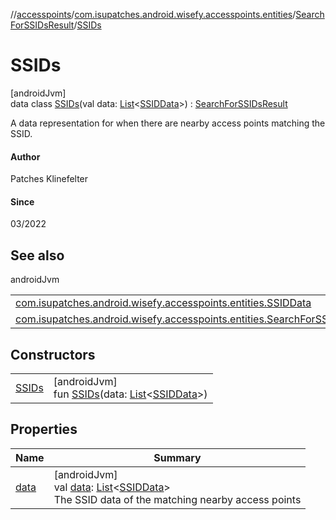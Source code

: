 //[accesspoints](../../../../index.md)/[com.isupatches.android.wisefy.accesspoints.entities](../../index.md)/[SearchForSSIDsResult](../index.md)/[SSIDs](index.md)

# SSIDs

[androidJvm]\
data class [SSIDs](index.md)(val data: [List](https://kotlinlang.org/api/latest/jvm/stdlib/kotlin.collections/-list/index.html)&lt;[SSIDData](../../-s-s-i-d-data/index.md)&gt;) : [SearchForSSIDsResult](../index.md)

A data representation for when there are nearby access points matching the SSID.

#### Author

Patches Klinefelter

#### Since

03/2022

## See also

androidJvm

| | |
|---|---|
| [com.isupatches.android.wisefy.accesspoints.entities.SSIDData](../../-s-s-i-d-data/index.md) |  |
| [com.isupatches.android.wisefy.accesspoints.entities.SearchForSSIDsResult](../index.md) |  |

## Constructors

| | |
|---|---|
| [SSIDs](-s-s-i-ds.md) | [androidJvm]<br>fun [SSIDs](-s-s-i-ds.md)(data: [List](https://kotlinlang.org/api/latest/jvm/stdlib/kotlin.collections/-list/index.html)&lt;[SSIDData](../../-s-s-i-d-data/index.md)&gt;) |

## Properties

| Name | Summary |
|---|---|
| [data](data.md) | [androidJvm]<br>val [data](data.md): [List](https://kotlinlang.org/api/latest/jvm/stdlib/kotlin.collections/-list/index.html)&lt;[SSIDData](../../-s-s-i-d-data/index.md)&gt;<br>The SSID data of the matching nearby access points |
